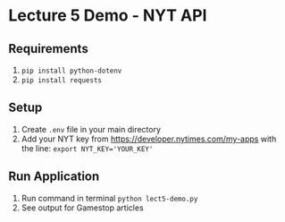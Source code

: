 # Lecture 5 Demo - NYT API

## Requirements
1. `pip install python-dotenv`
2. `pip install requests`

## Setup
1. Create `.env` file in your main directory
2. Add your NYT key from https://developer.nytimes.com/my-apps with the line: `export NYT_KEY='YOUR_KEY'`

## Run Application
1. Run command in terminal `python lect5-demo.py`
2. See output for Gamestop articles 
